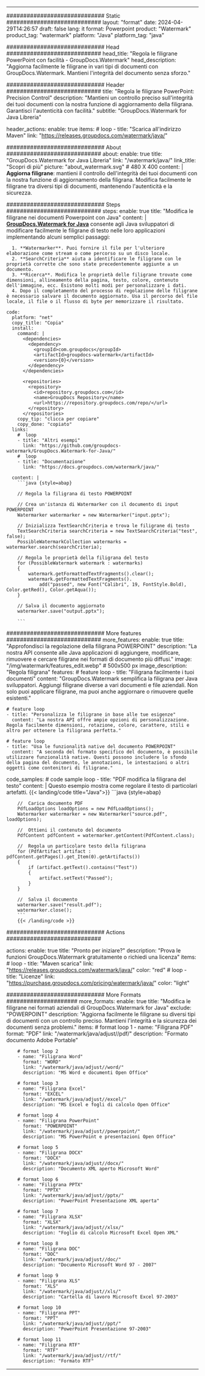 
---
############################# Static ############################
layout: "format"
date:  2024-04-29T14:26:57
draft: false
lang: it
format: Powerpoint
product: "Watermark"
product_tag: "watermark"
platform: "Java"
platform_tag: "java"

############################# Head ############################
head_title: "Regola le filigrane PowerPoint con facilità - GroupDocs.Watermark"
head_description: "Aggiorna facilmente le filigrane in vari tipi di documenti con GroupDocs.Watermark. Mantieni l'integrità del documento senza sforzo."

############################# Header ############################
title: "Regola le filigrane PowerPoint: Precision Control" 
description: "Mantieni un controllo preciso sull'integrità dei tuoi documenti con la nostra funzione di aggiornamento della filigrana. Garantisci l'autenticità con facilità."
subtitle: "GroupDocs.Watermark for Java Libreria" 

header_actions:
  enable: true
  items:
    #  loop
    - title: "Scarica all'indirizzo Maven"
      link: "https://releases.groupdocs.com/watermark/java/"
      
############################# About ############################
about:
    enable: true
    title: "GroupDocs.Watermark for Java Libreria"
    link: "/watermark/java/"
    link_title: "Scopri di più"
    picture: "about_watermark.svg" # 480 X 400
    content: |
       **Aggiorna filigrane**: mantieni il controllo dell'integrità dei tuoi documenti con la nostra funzione di aggiornamento della filigrana. Modifica facilmente le filigrane tra diversi tipi di documenti, mantenendo l'autenticità e la sicurezza.

############################# Steps ############################
steps:
    enable: true
    title: "Modifica le filigrane nei documenti Powerpoint con Java"
    content: |
      **[GroupDocs.Watermark for Java](https://products.groupdocs.com/watermark/java/)** consente agli Java sviluppatori di modificare facilmente le filigrane di testo nelle loro applicazioni implementando alcuni semplici passaggi:
      
      1. **Watermarker**. Puoi fornire il file per l'ulteriore elaborazione come stream o come percorso su un disco locale.
      2. **SearchCriteria** aiuta a identificare le filigrane con le proprietà corrette che sono state precedentemente aggiunte a un documento.
      3. **Ricerca**. Modifica le proprietà delle filigrane trovate come dimensioni, allineamento della pagina, testo, colore, contenuto dell'immagine, ecc. Esistono molti modi per personalizzare i dati.
      4. Dopo il completamento del processo di regolazione delle filigrane è necessario salvare il documento aggiornato. Usa il percorso del file locale, il file o il flusso di byte per memorizzare il risultato.
   
    code:
      platform: "net"
      copy_title: "Copia"
      install:
        command: |
          <dependencies>
            <dependency>
              <groupId>com.groupdocs</groupId>
              <artifactId>groupdocs-watermark</artifactId>
              <version>{0}</version>
            </dependency>
          </dependencies>

          <repositories>
            <repository>
              <id>repository.groupdocs.com</id>
              <name>GroupDocs Repository</name>
              <url>https://repository.groupdocs.com/repo/</url>
            </repository>
          </repositories>
        copy_tip: "clicca per copiare"
        copy_done: "copiato"
      links:
        #  loop
        - title: "Altri esempi"
          link: "https://github.com/groupdocs-watermark/GroupDocs.Watermark-for-Java/"
        #  loop
        - title: "Documentazione"
          link: "https://docs.groupdocs.com/watermark/java/"
          
      content: |
        ```java {style=abap}

        // Regola la filigrana di testo POWERPOINT

        // Crea un'istanza di Watermarker con il documento di input POWERPOINT
        Watermarker watermarker = new Watermarker("input.pptx");

        // Inizializza TextSearchCriteria e trova le filigrane di testo
        TextSearchCriteria searchCriteria = new TextSearchCriteria("test", false);
        PossibleWatermarkCollection watermarks = watermarker.search(searchCriteria);
        
        // Regola le proprietà della filigrana del testo
        for (PossibleWatermark watermark : watermarks)
        {
            watermark.getFormattedTextFragments().clear();
            watermark.getFormattedTextFragments().
                add("passed", new Font("Calibri", 19, FontStyle.Bold), Color.getRed(), Color.getAqua());
        }

        // Salva il documento aggiornato
        watermarker.save("output.pptx");
        
        ```            
        
############################# More features ############################
more_features:
  enable: true
  title: "Approfondisci la regolazione della filigrana POWERPOINT"
  description: "La nostra API consente alle Java applicazioni di aggiungere, modificare, rimuovere e cercare filigrane nei formati di documento più diffusi."
  image: "/img/watermark/features_edit.webp" # 500x500 px
  image_description: "Regola filigrana"
  features:
    # feature loop
    - title: "Filigrana facilmente i tuoi documenti"
      content: "GroupDocs.Watermark semplifica la filigrana per Java sviluppatori. Aggiungi filigrane diverse a vari documenti e file aziendali. Non solo puoi applicare filigrane, ma puoi anche aggiornare o rimuovere quelle esistenti."

    # feature loop
    - title: "Personalizza le filigrane in base alle tue esigenze"
      content: "La nostra API offre ampie opzioni di personalizzazione. Regola facilmente dimensioni, rotazione, colore, carattere, stili e altro per ottenere la filigrana perfetta."

    # feature loop
    - title: "Usa le funzionalità native del documento POWERPOINT"
      content: "A seconda del formato specifico del documento, è possibile utilizzare funzionalità native. Questi possono includere lo sfondo della pagina del documento, le annotazioni, le intestazioni o altri oggetti come contenitori di filigrane."
      
  code_samples:
    # code sample loop
    - title: "PDF modifica la filigrana del testo"
      content: |
        Questo esempio mostra come regolare il testo di particolari artefatti.
        {{< landing/code title="Java">}}
        ```java {style=abap}
        
        //  Carica documento PDF
        PdfLoadOptions loadOptions = new PdfLoadOptions();
        Watermarker watermarker = new Watermarker("source.pdf", loadOptions);

        //  Ottieni il contenuto del documento
        PdfContent pdfContent = watermarker.getContent(PdfContent.class);

        //  Regola un particolare testo della filigrana
        for (PdfArtifact artifact : pdfContent.getPages().get_Item(0).getArtifacts())
        {
            if (artifact.getText().contains("Test"))
            {
                artifact.setText("Passed");
            }
        }

        //  Salva il documento
        watermarker.save("result.pdf");
        watermarker.close();
        ```
        {{< /landing/code >}}


############################# Actions ############################

actions:
  enable: true
  title: "Pronto per iniziare?"
  description: "Prova le funzioni GroupDocs.Watermark gratuitamente o richiedi una licenza"
  items:
    #  loop
    - title: "Maven scarica"
      link: "https://releases.groupdocs.com/watermark/java/"
      color: "red"
        #  loop
    - title: "Licenze"
      link: "https://purchase.groupdocs.com/pricing/watermark/java/"
      color: "light"


############################# More Formats #####################
more_formats:
    enable: true
    title: "Modifica le filigrane nei formati aziendali di GroupDocs.Watermark for Java"
    exclude: "POWERPOINT"
    description: "Aggiorna facilmente le filigrane su diversi tipi di documenti con un controllo preciso. Mantieni l'integrità e la sicurezza dei documenti senza problemi."
    items: 
        # format loop 1
        - name: "Filigrana PDF"
          format: "PDF"
          link: "/watermark/java/adjust//pdf/"
          description: "Formato documento Adobe Portable"

        # format loop 2
        - name: "Filigrana Word"
          format: "WORD"
          link: "/watermark/java/adjust//word/"
          description: "MS Word e documenti Open Office"
          
        # format loop 3
        - name: "Filigrana Excel"
          format: "EXCEL"
          link: "/watermark/java/adjust//excel/"
          description: "MS Excel e fogli di calcolo Open Office"

        # format loop 4
        - name: "Filigrana PowerPoint"
          format: "POWERPOINT"
          link: "/watermark/java/adjust//powerpoint/"
          description: "MS PowerPoint e presentazioni Open Office"

        # format loop 5
        - name: "Filigrana DOCX"
          format: "DOCX"
          link: "/watermark/java/adjust//docx/"
          description: "Documento XML aperto Microsoft Word"
          
        # format loop 6
        - name: "Filigrana PPTX"
          format: "PPTX"
          link: "/watermark/java/adjust//pptx/"
          description: "PowerPoint Presentazione XML aperta"
          
        # format loop 7
        - name: "Filigrana XLSX"
          format: "XLSX"
          link: "/watermark/java/adjust//xlsx/"
          description: "Foglio di calcolo Microsoft Excel Open XML"

        # format loop 8
        - name: "Filigrana DOC"
          format: "DOC"
          link: "/watermark/java/adjust//doc/"
          description: "Documento Microsoft Word 97 - 2007"

        # format loop 9
        - name: "Filigrana XLS"
          format: "XLS"
          link: "/watermark/java/adjust//xls/"
          description: "Cartella di lavoro Microsoft Excel 97-2003"

        # format loop 10
        - name: "Filigrana PPT"
          format: "PPT"
          link: "/watermark/java/adjust//ppt/"
          description: "PowerPoint Presentazione 97-2003"

        # format loop 11
        - name: "Filigrana RTF"
          format: "RTF"
          link: "/watermark/java/adjust//rtf/"
          description: "Formato RTF"

---